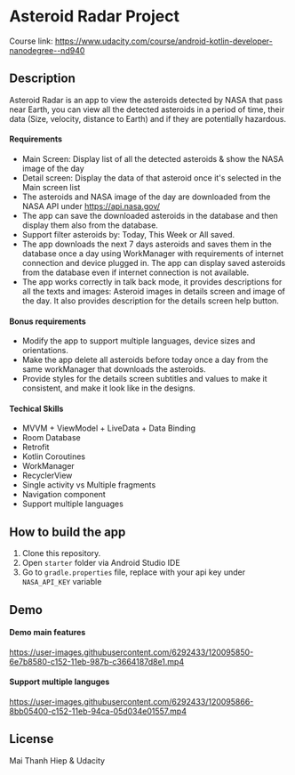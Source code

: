 # Asteroid Radar Project

Course link: https://www.udacity.com/course/android-kotlin-developer-nanodegree--nd940

## Description

Asteroid Radar is an app to view the asteroids detected by NASA that pass near Earth, you can view all the detected asteroids in a period of time, their data (Size, velocity, distance to Earth) and if they are potentially hazardous.

#### Requirements

- Main Screen: Display list of all the detected asteroids & show the NASA image of the day
- Detail screen: Display the data of that asteroid once it's selected in the Main screen list
- The asteroids and NASA image of the day are downloaded from the NASA API under https://api.nasa.gov/
- The app can save the downloaded asteroids in the database and then display them also from the database.
- Support filter asteroids by: Today, This Week or All saved.
- The app downloads the next 7 days asteroids and saves them in the database once a day using WorkManager with requirements of internet connection and device plugged in. The app can display saved asteroids from the database even if internet connection is not available.
- The app works correctly in talk back mode, it provides descriptions for all the texts and images: Asteroid images in details screen and image of the day. It also provides description for the details screen help button.

#### Bonus requirements

- Modify the app to support multiple languages, device sizes and orientations.
- Make the app delete all asteroids before today once a day from the same workManager that downloads the asteroids.
- Provide styles for the details screen subtitles and values to make it consistent, and make it look like in the designs.


#### Techical Skills

- MVVM + ViewModel + LiveData + Data Binding
- Room Database
- Retrofit
- Kotlin Coroutines
- WorkManager
- RecyclerView
- Single activity vs Multiple fragments
- Navigation component
- Support multiple languages

## How to build the app

1. Clone this repository.
2. Open `starter` folder via Android Studio IDE
3. Go to `gradle.properties` file, replace with your api key under `NASA_API_KEY` variable

## Demo

#### Demo main features
https://user-images.githubusercontent.com/6292433/120095850-6e7b8580-c152-11eb-987b-c3664187d8e1.mp4


#### Support multiple languges
https://user-images.githubusercontent.com/6292433/120095866-8bb05400-c152-11eb-94ca-05d034e01557.mp4


## License

Mai Thanh Hiep & Udacity


